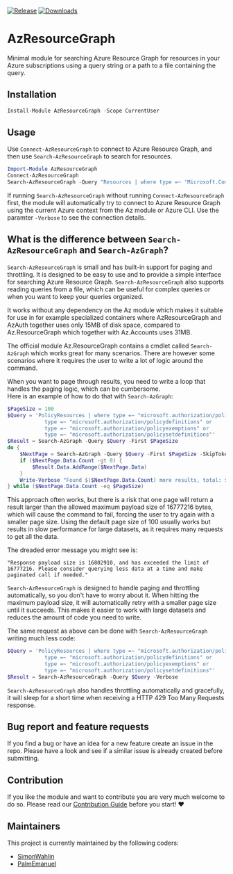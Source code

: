 [![Release]][PSGallery] [![Downloads]][PSGallery]
# AzResourceGraph

Minimal module for searching Azure Resource Graph for resources in your Azure subscriptions using a query string or a path to a file containing the query.

## Installation

```powershell
Install-Module AzResourceGraph -Scope CurrentUser
```

## Usage

Use `Connect-AzResourceGraph` to connect to Azure Resource Graph, and then use `Search-AzResourceGraph` to search for resources.

```powershell
Import-Module AzResourceGraph
Connect-AzResourceGraph
Search-AzResourceGraph -Query "Resources | where type =~ 'Microsoft.Compute/virtualMachines' | project name, location, resourceGroup"
```

If running `Search-AzResourceGraph` without running `Connect-AzResourceGraph` first, the module will automatically try to connect to Azure Resource Graph using the current Azure context from the Az module or Azure CLI. Use the paramter `-Verbose` to see the connection details.

## What is the difference between `Search-AzResourceGraph` and `Search-AzGraph`?

`Search-AzResourceGraph` is small and has built-in support for paging and throttling. It is designed to be easy to use and to provide a simple interface for searching Azure Resource Graph.
`Search-AzResourceGraph` also supports reading queries from a file, which can be useful for complex queries or when you want to keep your queries organized.

It works without any dependency on the Az module which makes it suitable for use in for example specialized containers where AzResourceGraph and AzAuth together uses only 15MB of disk space,
compared to Az.ResourceGraph which together with Az.Accounts uses 31MB.

The official module Az.ResourceGraph contains a cmdlet called `Search-AzGraph` which works great for many scenarios.
There are however some scenarios where it requires the user to write a lot of logic around the command.

When you want to page through results, you need to write a loop that handles the paging logic, which can be cumbersome.  
Here is an example of how to do that with `Search-AzGraph`:

```powershell
$PageSize = 100
$Query = 'PolicyResources | where type =~ "microsoft.authorization/policyassignments" or 
            type =~ "microsoft.authorization/policydefinitions" or 
            type =~ "microsoft.authorization/policyexemptions" or 
            type =~ "microsoft.authorization/policysetdefinitions"'
$Result = Search-AzGraph -Query $Query -First $PageSize
do {
    $NextPage = Search-AzGraph -Query $Query -First $PageSize -SkipToken $Result.SkipToken -Skip $Result.Data.Count
    if ($NextPage.Data.Count -gt 0) {
        $Result.Data.AddRange($NextPage.Data)
    }
    Write-Verbose "Found $($NextPage.Data.Count) more results, total: $($Result.Data.Count)" -Verbose
} while ($NextPage.Data.Count -eq $PageSize)
```

This approach often works, but there is a risk that one page will return a result larger than the allowed maximum payload size of 16777216 bytes, 
which will cause the command to fail, forcing the user to try again with a smaller page size. Using the default page size of 100 usually works but results
in slow performance for large datasets, as it requires many requests to get all the data.

The dreaded error message you might see is:

```plaintext
"Response payload size is 16802910, and has exceeded the limit of 16777216. Please consider querying less data at a time and make paginated call if needed."
```

`Search-AzResourceGraph` is designed to handle paging and throttling automatically, so you don't have to worry about it. When hitting the maximum payload size, it will automatically retry with a smaller page size until it succeeds. This makes it easier to work with large datasets and reduces the amount of code you need to write.

The same request as above can be done with `Search-AzResourceGraph` writing much less code:

```powershell
$Query = 'PolicyResources | where type =~ "microsoft.authorization/policyassignments" or 
            type =~ "microsoft.authorization/policydefinitions" or 
            type =~ "microsoft.authorization/policyexemptions" or 
            type =~ "microsoft.authorization/policysetdefinitions"'
$Result = Search-AzResourceGraph -Query $Query -Verbose
```

`Search-AzResourceGraph` also handles throttling automatically and gracefully, it will sleep for a short time when receiving a HTTP 429 Too Many Requests response.

## Bug report and feature requests

If you find a bug or have an idea for a new feature create an issue in the repo. Please have a look and see if a similar issue is already created before submitting.

## Contribution

If you like the module and want to contribute you are very much welcome to do so. Please read our [Contribution Guide](CONTRIBUTING.md) before you start! ❤

## Maintainers

This project is currently maintained by the following coders:

- [SimonWahlin](https://github.com/SimonWahlin)
- [PalmEmanuel](https://github.com/PalmEmanuel)

<!-- References -->
[Release]: https://img.shields.io/github/v/release/PSBicep/AzResourceGraph?style=for-the-badge&sort=semver
[Downloads]: https://img.shields.io/powershellgallery/dt/AzResourceGraph?style=for-the-badge&labelColor=24c3a0&color=blue&cacheSeconds=3600
[PSGallery]: https://www.powershellgallery.com/packages/AzResourceGraph/